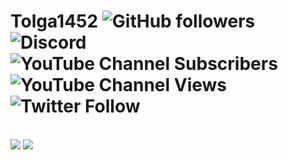 # Tolga1452 <img alt="GitHub followers" src="https://img.shields.io/github/followers/Tolga1452?label=Followers"> <img alt="Discord" src="https://img.shields.io/discord/834522154153541642?label=Discord"> <img alt="YouTube Channel Subscribers" src="https://img.shields.io/youtube/channel/subscribers/UCnG9fe6RdQSIvO98475CNOw"> <img alt="YouTube Channel Views" src="https://img.shields.io/youtube/channel/views/UCnG9fe6RdQSIvO98475CNOw"> <img alt="Twitter Follow" src="https://img.shields.io/twitter/follow/Tolga1452">
<br>
<img src="https://github-readme-stats.vercel.app/api?username=Tolga1452&show_icons=true&theme=radical">
<img src="https://github-readme-stats.vercel.app/api/top-langs?username=Tolga1452&layout=compact&theme=radical">

